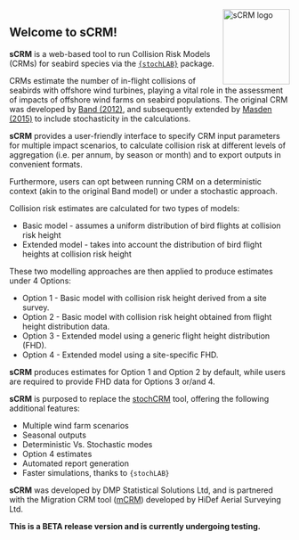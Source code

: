 <img src="www/hexSticker_scrm.png" width="120" alt = "sCRM logo" height="135" align = "right">

## Welcome to sCRM!

__sCRM__ is a web-based tool to run Collision Risk Models (CRMs) for seabird species via the
[`{stochLAB}`](https://www.github.com/HiDef-Aerial-Surveying/stochLAB) package. 

CRMs estimate the number of in-flight collisions of
seabirds with offshore wind turbines, playing a vital role in the assessment of
impacts of offshore wind farms on seabird populations. The original CRM was
developed by [Band
(2012)](https://www.bto.org/sites/default/files/u28/downloads/Projects/Final_Report_SOSS02_Band1ModelGuidance.pdf),
and subsequently extended by [Masden
(2015)](https://data.marine.gov.scot/dataset/developing-avian-collision-risk-model-incorporate-variability-and-uncertainty)
to include stochasticity in the calculations.

__sCRM__ provides a user-friendly interface to specify CRM input parameters for
multiple impact scenarios, to calculate collision risk at different levels of
aggregation (i.e. per annum, by season or month) and to export outputs in
convenient formats.

Furthermore, users can opt between running CRM on a deterministic context (akin
to the original Band model) or under a stochastic approach.

Collision risk estimates are calculated for two types of models:
- Basic model - assumes a uniform distribution of bird flights at collision
risk height
- Extended model - takes into account the distribution of bird flight heights
at collision risk height

These two modelling approaches are then applied to produce estimates under 4 Options:
- Option 1 - Basic model with collision risk height derived from a site survey.
- Option 2 - Basic model with collision risk height obtained from flight height distribution data.
- Option 3 - Extended model using a generic flight height distribution (FHD).
- Option 4 - Extended model using a site-specific FHD.

__sCRM__ produces estimates for Option 1 and Option 2 by default, while users are
required to provide FHD data for Options 3 or/and 4. 

__sCRM__ is purposed to replace the
[stochCRM](https://github.com/dmpstats/stochCRM) tool, offering the following additional
features:
- Multiple wind farm scenarios
- Seasonal outputs
- Deterministic Vs. Stochastic modes
- Option 4 estimates
- Automated report generation
- Faster simulations, thanks to `{stochLAB}`

__sCRM__ was developed by DMP Statistical Solutions Ltd, and is partnered with
the Migration CRM tool ([mCRM](https://github.com/HiDef-Aerial-Surveying/mCRM)) developed by HiDef
Aerial Surveying Ltd.

__This is a BETA release version and is currently undergoing testing.__
